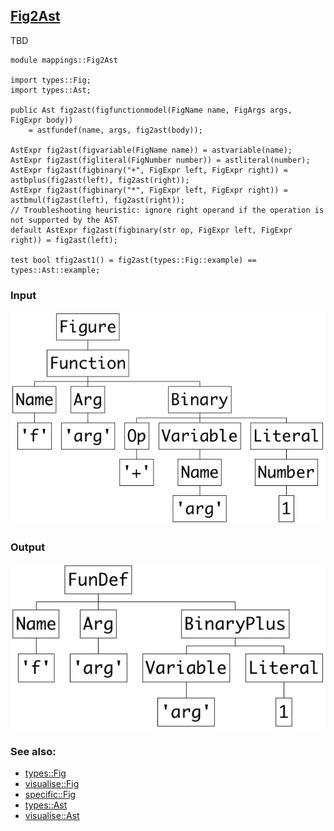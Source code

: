 ## [Fig2Ast](https://github.com/grammarware/bx-parsing/blob/master/src/mappings/Fig2Ast.rsc)

TBD

```
module mappings::Fig2Ast

import types::Fig;
import types::Ast;

public Ast fig2ast(figfunctionmodel(FigName name, FigArgs args, FigExpr body))
    = astfundef(name, args, fig2ast(body));

AstExpr fig2ast(figvariable(FigName name)) = astvariable(name);
AstExpr fig2ast(figliteral(FigNumber number)) = astliteral(number);
AstExpr fig2ast(figbinary("+", FigExpr left, FigExpr right)) = astbplus(fig2ast(left), fig2ast(right));
AstExpr fig2ast(figbinary("*", FigExpr left, FigExpr right)) = astbmul(fig2ast(left), fig2ast(right));
// Troubleshooting heuristic: ignore right operand if the operation is not supported by the AST
default AstExpr fig2ast(figbinary(str op, FigExpr left, FigExpr right)) = fig2ast(left);

test bool tfig2ast1() = fig2ast(types::Fig::example) == types::Ast::example; 
```

### Input

![Input](https://github.com/grammarware/bx-parsing/raw/master/img/Fig.png)

### Output

![Output](https://github.com/grammarware/bx-parsing/raw/master/img/Ast.png)

### See also:
* [types::Fig](https://github.com/grammarware/bx-parsing/blob/master/src/types/Fig.rsc)
* [visualise::Fig](https://github.com/grammarware/bx-parsing/blob/master/src/visualise/Fig.rsc)
* [specific::Fig](https://github.com/grammarware/bx-parsing/blob/master/src/specific/Fig.rsc)
* [types::Ast](https://github.com/grammarware/bx-parsing/blob/master/src/types/Ast.rsc)
* [visualise::Ast](https://github.com/grammarware/bx-parsing/blob/master/src/visualise/Ast.rsc)
